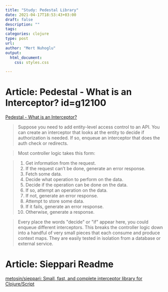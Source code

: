 ```yaml
---
title: "Study: Pedestal Library"
date: 2021-04-17T18:53:43+03:00 
draft: false
description: ""
tags:
categories: clojure
type: post
url:
author: "Mert Nuhoglu"
output:
  html_document:
    css: styles.css

---
```


# Article: Pedestal - What is an Interceptor? id=g12100

[Pedestal - What is an Interceptor?](http://pedestal.io/guides/what-is-an-interceptor)

> Suppose you need to add entity-level access control to an API. You can create an interceptor that looks at the entity to decide if authorization is needed. If so, enqueue an interceptor that does the auth check or redirects.

> Most controller logic takes this form:

> 1. Get information from the request.
> 2. If the request can’t be done, generate an error response.
> 3. Fetch some data.
> 4. Decide what operation to perform on the data.
> 5. Decide if the operation can be done on the data.
> 6. If so, attempt an operation on the data.
> 7. If not, generate an error response.
> 8. Attempt to store some data.
> 9. If it fails, generate an error response.
> 10. Otherwise, generate a response.

> Every place the words "decide" or "if" appear here, you could enqueue different interceptors. This breaks the controller logic down into a handful of very small pieces that each consume and produce context maps. They are easily tested in isolation from a database or external service.

# Article: Sieppari Readme

[metosin/sieppari: Small, fast, and complete interceptor library for Clojure/Script](https://github.com/metosin/sieppari)

